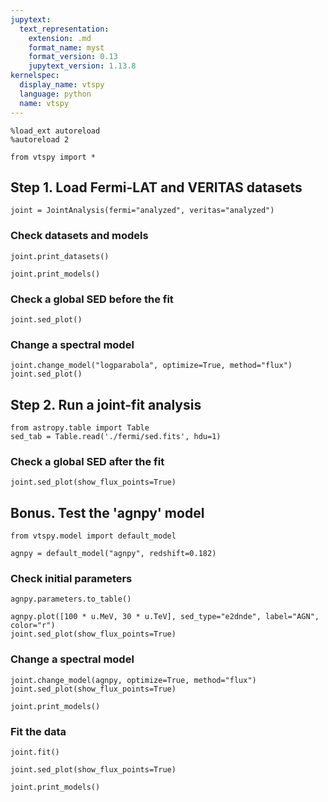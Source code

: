 ```yaml
---
jupytext:
  text_representation:
    extension: .md
    format_name: myst
    format_version: 0.13
    jupytext_version: 1.13.8
kernelspec:
  display_name: vtspy
  language: python
  name: vtspy
---
```


```{code-cell} ipython3
%load_ext autoreload
%autoreload 2
```

```{code-cell} ipython3
from vtspy import *
```

## Step 1. Load Fermi-LAT and VERITAS datasets

```{code-cell} ipython3
joint = JointAnalysis(fermi="analyzed", veritas="analyzed")
```

### Check datasets and models

```{code-cell} ipython3
joint.print_datasets()
```

```{code-cell} ipython3
joint.print_models()
```

### Check a global SED before the fit

```{code-cell} ipython3
joint.sed_plot()
```

### Change a spectral model

```{code-cell} ipython3
joint.change_model("logparabola", optimize=True, method="flux")
joint.sed_plot()
```

## Step 2. Run a joint-fit analysis

```{code-cell} ipython3
from astropy.table import Table
sed_tab = Table.read('./fermi/sed.fits', hdu=1)
```

### Check a global SED after the fit

```{code-cell} ipython3
joint.sed_plot(show_flux_points=True)
```

## Bonus. Test the 'agnpy' model

```{code-cell} ipython3
from vtspy.model import default_model
```

```{code-cell} ipython3
agnpy = default_model("agnpy", redshift=0.182)
```

### Check initial parameters

```{code-cell} ipython3
agnpy.parameters.to_table()
```

```{code-cell} ipython3
agnpy.plot([100 * u.MeV, 30 * u.TeV], sed_type="e2dnde", label="AGN", color="r")
joint.sed_plot(show_flux_points=True)
```

### Change a spectral model

```{code-cell} ipython3
joint.change_model(agnpy, optimize=True, method="flux")
joint.sed_plot(show_flux_points=True)
```

```{code-cell} ipython3
joint.print_models()
```

### Fit the data

```{code-cell} ipython3
joint.fit()
```

```{code-cell} ipython3
joint.sed_plot(show_flux_points=True)
```

```{code-cell} ipython3
joint.print_models()
```

```{code-cell} ipython3

```
